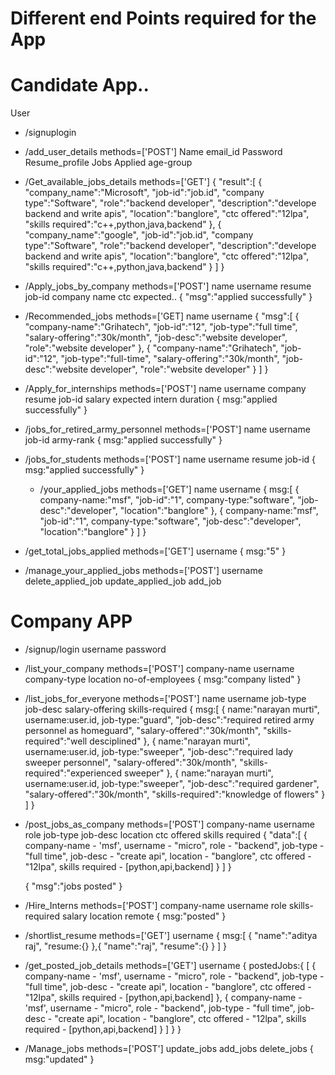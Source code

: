 # Different end Points required for the App

# Candidate App..

User
- /signuplogin
- /add_user_details methods=['POST']
      Name
      email_id
      Password
      Resume_profile
      Jobs Applied
      age-group

- /Get_available_jobs_details methods=['GET']
      {
        "result":[
            {
                "company_name":"Microsoft",
                "job-id":"job.id",
                "company type":"Software",
                "role":"backend developer",
                "description":"develope backend and write apis",
                "location":"banglore",
                "ctc offered":"12lpa",
                "skills required":"c++,python,java,backend"
            },
            {
                "company_name":"google",
                "job-id":"job.id",
                "company type":"Software",
                "role":"backend developer",
                "description":"develope backend and write apis",
                "location":"banglore",
                "ctc offered":"12lpa",
                "skills required":"c++,python,java,backend"
            }
        ]
      }
      

- /Apply_jobs_by_company methods=['POST']
    name
    username
    resume
    job-id
    company name
    ctc expected..
    {
        "msg":"applied successfully"
    }
      
- /Recommended_jobs methods=['GET]
    name
    username
    {
        "msg":[
            {
                "company-name":"Grihatech",
                "job-id":"12",
                "job-type":"full time",
                "salary-offering":"30k/month",
                "job-desc":"website developer",
                "role":"website developer"
            },
             {
                "company-name":"Grihatech",
                "job-id":"12",
                "job-type":"full-time",
                "salary-offering":"30k/month",
                "job-desc":"website developer",
                "role":"website developer"
            }
        ]
    }

- /Apply_for_internships methods=['POST']
   name
   username
   company
   resume
   job-id
   salary expected
   intern duration
   {
    msg:"applied successfully"
   }
    
- /jobs_for_retired_army_personnel methods=['POST']
   name
   username
   job-id
   army-rank
   {
    msg:"applied successfully"
   }

- /jobs_for_students methods=['POST']
  name
  username
  resume
  job-id
  {
    msg:"applied successfully"
  }

  - /your_applied_jobs methods=['GET']
  name
  username
  {
    msg:[
        {
            company-name:"msf",
            "job-id":"1",
            company-type:"software",
            "job-desc":"developer",
            "location":"banglore"
        },
        {
             company-name:"msf",
            "job-id":"1",
            company-type:"software",
            "job-desc":"developer",
            "location":"banglore"
        }
    ]
  }

- /get_total_jobs_applied methods=['GET']
  username
  {
    msg:"5"
  }
- /manage_your_applied_jobs methods=['POST']
  username
  delete_applied_job
  update_applied_job
  add_job

# Company APP

- /signup/login
   username
   password

- /list_your_company methods=['POST']
   company-name
   username
   company-type
   location
   no-of-employees
   {
    msg:"company listed"
   }

- /list_jobs_for_everyone methods=['POST']
   name
   username
   job-type
   job-desc
   salary-offering
   skills-required
   {
    msg:[
        {
            name:"narayan murti",
            username:user.id,
            job-type:"guard",
            "job-desc":"required retired army personnel as homeguard",
            "salary-offered":"30k/month",
            "skills-required":"well desciplined"
        },
        {
            name:"narayan murti",
            username:user.id,
            job-type:"sweeper",
            "job-desc":"required lady sweeper personnel",
            "salary-offered":"30k/month",
            "skills-required":"experienced sweeper"
        },
        { 
            name:"narayan murti",
            username:user.id,
            job-type:"sweeper",
            "job-desc":"required gardener",
            "salary-offered":"30k/month",
            "skills-required":"knowledge of flowers"
        }
    ]
   }

- /post_jobs_as_company methods=['POST']
   company-name
   username
   role
   job-type
   job-desc
   location
   ctc offered
   skills required
   {
    "data":[
        {
            company-name - 'msf',
            username - "micro",
            role - "backend",
            job-type - "full time",
            job-desc - "create api",
            location - "banglore",
            ctc offered - "12lpa",
            skills required - [python,api,backend]
        }
    ]
   }

   {
    "msg":"jobs posted"
   }

- /Hire_Interns methods=['POST']
   company-name
   username
   role
   skills-required
   salary
   location
   remote
   {
    msg:"posted"
   }

- /shortlist_resume methods=['GET']
   username
   {
    msg:[
        {
            "name":"aditya raj",
            "resume:{}
        },{
            "name":"raj",
            "resume":{}
        }
    ]
   }

- /get_posted_job_details methods=['GET']
   username
   {
    postedJobs:{
        [
            {
            company-name - 'msf',
            username - "micro",
            role - "backend",
            job-type - "full time",
            job-desc - "create api",
            location - "banglore",
            ctc offered - "12lpa",
            skills required - [python,api,backend]
            },
            {
            company-name - 'msf',
            username - "micro",
            role - "backend",
            job-type - "full time",
            job-desc - "create api",
            location - "banglore",
            ctc offered - "12lpa",
            skills required - [python,api,backend]
            }
        ]
    }
}

- /Manage_jobs methods=['POST']
  update_jobs
  add_jobs
  delete_jobs
  {
    msg:"updated"
  }